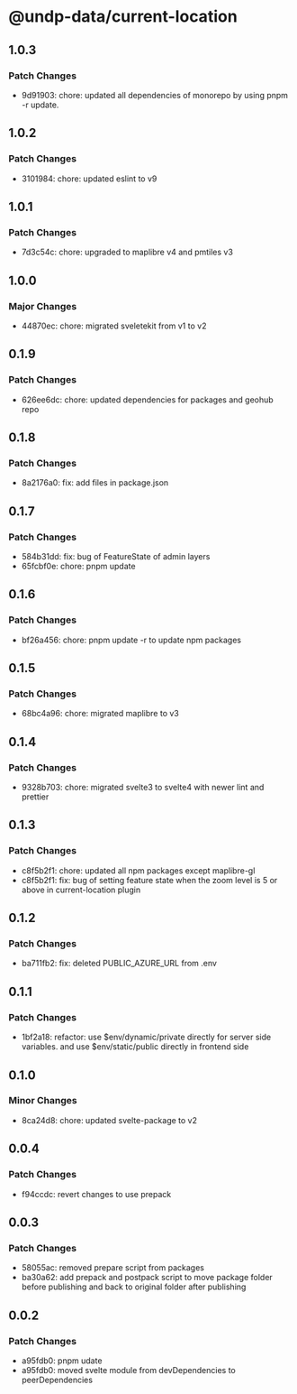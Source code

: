 # @undp-data/current-location

## 1.0.3

### Patch Changes

- 9d91903: chore: updated all dependencies of monorepo by using pnpm -r update.

## 1.0.2

### Patch Changes

- 3101984: chore: updated eslint to v9

## 1.0.1

### Patch Changes

- 7d3c54c: chore: upgraded to maplibre v4 and pmtiles v3

## 1.0.0

### Major Changes

- 44870ec: chore: migrated sveletekit from v1 to v2

## 0.1.9

### Patch Changes

- 626ee6dc: chore: updated dependencies for packages and geohub repo

## 0.1.8

### Patch Changes

- 8a2176a0: fix: add files in package.json

## 0.1.7

### Patch Changes

- 584b31dd: fix: bug of FeatureState of admin layers
- 65fcbf0e: chore: pnpm update

## 0.1.6

### Patch Changes

- bf26a456: chore: pnpm update -r to update npm packages

## 0.1.5

### Patch Changes

- 68bc4a96: chore: migrated maplibre to v3

## 0.1.4

### Patch Changes

- 9328b703: chore: migrated svelte3 to svelte4 with newer lint and prettier

## 0.1.3

### Patch Changes

- c8f5b2f1: chore: updated all npm packages except maplibre-gl
- c8f5b2f1: fix: bug of setting feature state when the zoom level is 5 or above in current-location plugin

## 0.1.2

### Patch Changes

- ba711fb2: fix: deleted PUBLIC_AZURE_URL from .env

## 0.1.1

### Patch Changes

- 1bf2a18: refactor: use $env/dynamic/private directly for server side variables. and use $env/static/public directly in frontend side

## 0.1.0

### Minor Changes

- 8ca24d8: chore: updated svelte-package to v2

## 0.0.4

### Patch Changes

- f94ccdc: revert changes to use prepack

## 0.0.3

### Patch Changes

- 58055ac: removed prepare script from packages
- ba30a62: add prepack and postpack script to move package folder before publishing and back to original folder after publishing

## 0.0.2

### Patch Changes

- a95fdb0: pnpm udate
- a95fdb0: moved svelte module from devDependencies to peerDependencies
